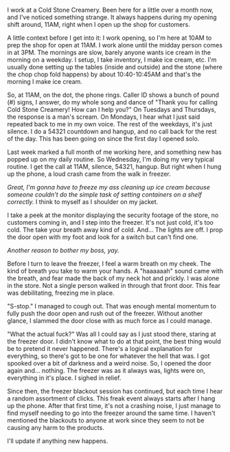 I work at a Cold Stone Creamery. Been here for a little over a month now, and I've noticed something strange. It always happens during my opening shift around, 11AM, right when I open up the shop for customers. 

A little context before I get into it: I work opening, so I'm here at 10AM to prep the shop for open at 11AM. I work alone until the midday person comes in at 3PM. The mornings are slow, barely anyone wants ice cream in the morning on a weekday. I setup, I take inventory, I make ice cream, etc. I'm usually done setting up the tables (inside and outside) and the stone (where the chop chop fold happens) by about 10:40-10:45AM and that's the morning I make ice cream. 

So, at 11AM, on the dot, the phone rings. Caller ID shows a bunch of pound (#) signs, I answer, do my whole song and dance of "Thank you for calling Cold Stone Creamery! How can I help you?" On Tuesdays and Thursdays, the response is a man's scream. On Mondays, I hear what I just said repeated back to me in my own voice. The rest of the weekdays, it's just silence. I do a 54321 countdown and hangup, and no call back for the rest of the day. This has been going on since the first day I opened solo. 

Last week marked a full month of me working here, and something new has popped up on my daily routine. So Wednesday, I'm doing my very typical routine. I get the call at 11AM, silence, 54321, hangup. But right when I hung up the phone, a loud crash came from the walk in freezer. 

*Great, I'm gonna have to freeze my ass cleaning up ice cream because someone couldn't do the simple task of setting containers on a shelf correctly.* I think to myself as I shoulder on my jacket.

I take a peek at the monitor displaying the security footage of the store, no customers coming in, and I step into the freezer. It's not just cold, it's too cold. The take your breath away kind of cold. And... The lights are off. I prop the door open with my foot and look for a switch but can't find one. 

*Another reason to bother my boss, yay.* 

Before I turn to leave the freezer, I feel a warm breath on my cheek. The kind of breath you take to warm your hands. A "haaaaaah" sound came with the breath, and fear made the back of my neck hot and prickly. I was alone in the store. Not a single person walked in through that front door. This fear was debilitating, freezing me in place. 

"S-stop." I managed to cough out. That was enough mental momentum to fully push the door open and rush out of the freezer. Without another glance, I slammed the door close with as much force as I could manage. 

"What the actual fuck?" Was all I could say as I just stood there, staring at the freezer door. I didn't know what to do at that point, the best thing would be to pretend it never happened. There's a logical explanation for everything, so there's got to be one for whatever the hell that was. I got spooked over a bit of darkness and a weird noise. So, I opened the door again and... nothing. The freezer was as it always was, lights were on, everything in it's place. I sighed in relief.

Since then, the freezer blackout session has continued, but each time I hear a random assortment of clicks. This freak event always starts after I hang up the phone. After that first time, it's not a crashing noise, I just manage to find myself needing to go into the freezer around the same time. I haven't mentioned the blackouts to anyone at work since they seem to not be causing any harm to the products.

I'll update if anything new happens.